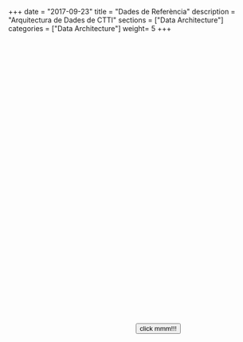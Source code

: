 +++
date        = "2017-09-23"
title       = "Dades de Referència"
description = "Arquitectura de Dades de CTTI"
sections    = ["Data Architecture"]
categories  = ["Data Architecture"]
weight= 5
+++

   
<p id="myDefinition"></p>
<table id="myTable"></table>

 <script type="text/javascript">   
    var dades = JSON.parse(localStorage.getItem('data'));
    var body = document.getElementsByTagName("body")[0];
    //var definicio = document.createElement("p");
    var definicio = document.getElementById("myDefinition");
    definicio.style.width = "70%";
    definicio.style.marginRight = "15%";
    definicio.style.marginLeft = "15%";    
    var textDeficicio = document.createTextNode(dades[14]);
    definicio.appendChild(textDeficicio);
    body.appendChild(definicio);
    var metadatos = ["Òrgan Responsable","Òrgan propietari","Origen","Darrera Actualització","Període Actualització","Classificació funcional","Agrupació temàtica","Tipus","Visibilitat","Identificador","Descàrrega"];
   var tabla   = document.getElementById("myTable");
    //var tabla   = document.createElement("table");
    tabla.style.width = "70%";
    tabla.style.marginRight = "15%";
    tabla.style.marginLeft = "15%";
    var tblBody = document.createElement("tbody");
    var tblThead = document.createElement("thead");
    var hilera = document.createElement("tr");   
    var celda = document.createElement("th");
    var textoCelda =  document.createTextNode("metadades");
    celda.appendChild(textoCelda);
    hilera.appendChild(celda);
    var celda2 = document.createElement("th");
    var textoCelda2 =  document.createTextNode("definició");
    celda2.appendChild(textoCelda2);
    hilera.appendChild(celda2);
    tblThead.appendChild(hilera);
     // Crea las celdas
     for (var i = 0; i < 10; i++) {
      // Crea las hileras de la tabla
      hilera = document.createElement("tr");
      for (var j = 0; j < 2; j++) {
        // Crea un elemento <td> y un nodo de texto, haz que el nodo de
        // texto sea el contenido de <td>, ubica el elemento <td> al final
        // de la hilera de la tabla
        if(j==0){
          celda = document.createElement("td");
          textoCelda = document.createTextNode(metadatos[i]);
          celda.style.fontWeight = "bold";
          celda.appendChild(textoCelda);
          hilera.appendChild(celda);
        }
        else{
          celda = document.createElement("td");
          textoCelda = document.createTextNode(dades[i+3]);
          celda.appendChild(textoCelda);
          hilera.appendChild(celda);
        }
      }
      // agrega la hilera al final de la tabla (al final del elemento tblbody)
      tblBody.appendChild(hilera);
    }
    hilera = document.createElement("tr");   
    celda = document.createElement("td");
    celda.style.fontWeight = "bold";
    textoCelda =  document.createTextNode("Descàrrega");
    celda.appendChild(textoCelda);
    hilera.appendChild(celda);
    celda = document.createElement("td");
    var link = document.createElement('a');
    var image = document.createElement('img');
    link.setAttribute('href', '../entitats/' + dades[13]);
    image.setAttribute("src","../icon/icons8-excel-48.png");
    //link.innerHTML = dades[15];
    link.appendChild(image);
    celda.appendChild(link);
    //celda.appendChild(link);
    hilera.appendChild(celda);
    tblBody.appendChild(hilera);
    // posiciona el <tbody> debajo del elemento <table>
    tabla.appendChild(tblThead);
    tabla.appendChild(tblBody);
    // appends <table> into <body>
    body.appendChild(tabla);
    function happycode(){
     var dades = JSON.parse(localStorage.getItem('data'));
     var url = "https://view.officeapps.live.com/op/embed.aspx?src=https://canigo.ctti.gencat.cat/drafts/entitats/"+ dades[13];
     $('#myframe').attr("src", url);}    
   </script>
     
  <iframe  id ="myframe"  width='50%' height='565px' frameborder='0' > </iframe>
<button onclick="happycode()"> click mmm!!!</button>
